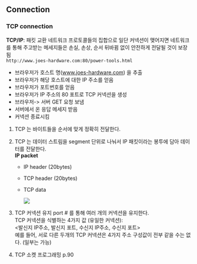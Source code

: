 ## Connection

### TCP connection

**TCP/IP**: 패킷 교환 네트워크 프로토콜들의 집합으로 일단 커넥션이 맺어지면 네트워크를 통해 주고받는 메세지들은 손실, 손상, 순서 뒤바뀜 없이 안전하게 전달될 것이 보장됨 <br>
`http://www.joes-hardware.com:80/power-tools.html`

- 브라우저가 호스트 명(www.joes-hardware.com) 을 추출
- 브라우저가 해당 호스트에 대한 IP 주소를 얻음
- 브라우저가 포트번호를 얻음
- 브라우저가 IP 주소의 80 포트로 TCP 커넥션을 생성
- 브라우저-> 서버 GET 요청 보냄
- 서버에서 온 응답 메세지 받음
- 커넥션 종료시킴

1.  TCP 는 바이트들을 순서에 맞게 정확히 전달한다.
2.  TCP 는 데이터 스트림을 segment 단위로 나눠서 IP 패킷이라는 봉투에 담아 데이터를 전달한다. <br>
    **IP packet** <br>

    - IP header (20bytes)
    - TCP header (20bytes)
    - TCP data

      ![](https://images.velog.io/images/wltjs10645/post/edf82f6f-a941-4cae-8d67-66f9de3bbe9b/image.png)

3.  TCP 커넥션 유지
    port # 를 통해 여러 개의 커넥션을 유지한다. <br>
    TCP 커넥션을 식별하는 4가지 값 (유일한 커넥션): <br>
    <발신지 IP주소, 발신지 포트, 수신지 IP주소, 수신지 포트><br>
    예를 들어, 서로 다른 두개의 TCP 커넥션은 4가지 주소 구성값이 전부 같을 수는 없다. (일부는 가능)
4.  TCP 소켓 프로그래밍 p.90
